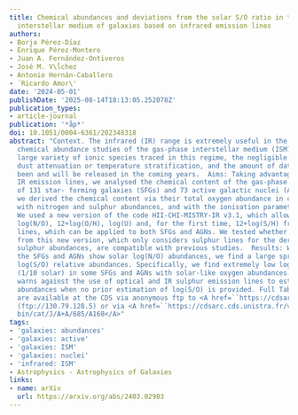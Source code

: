 ```yaml
---
title: Chemical abundances and deviations from the solar S/O ratio in the gas-phase
  interstellar medium of galaxies based on infrared emission lines
authors:
- Borja Pérez-Dı́az
- Enrique Pérez-Montero
- Juan A. Fernández-Ontiveros
- José M. V\ĺchez
- Antonio Hernán-Caballero
- ́ Ricardo Amor\'
date: '2024-05-01'
publishDate: '2025-08-14T18:13:05.252078Z'
publication_types:
- article-journal
publication: '*åp*'
doi: 10.1051/0004-6361/202348318
abstract: "Context. The infrared (IR) range is extremely useful in the context of
  chemical abundance studies of the gas-phase interstellar medium (ISM) due to the
  large variety of ionic species traced in this regime, the negligible effects from
  dust attenuation or temperature stratification, and the amount of data that has
  been and will be released in the coming years.  Aims: Taking advantage of available
  IR emission lines, we analysed the chemical content of the gas-phase ISM in a sample
  of 131 star- forming galaxies (SFGs) and 73 active galactic nuclei (AGNs). In particular,
  we derived the chemical content via their total oxygen abundance in combination
  with nitrogen and sulphur abundances, and with the ionisation parameter.  Methods:
  We used a new version of the code HII-CHI-MISTRY-IR v3.1, which allowed us to estimate
  log(N/O), 12+log(O/H), log(U) and, for the first time, 12+log(S/H) from IR emission
  lines, which can be applied to both SFGs and AGNs. We tested whether the estimates
  from this new version, which only considers sulphur lines for the derivation of
  sulphur abundances, are compatible with previous studies.  Results: While most of
  the SFGs and AGNs show solar log(N/O) abundances, we find a large spread in the
  log(S/O) relative abundances. Specifically, we find extremely low log(S/O) values
  (1/10 solar) in some SFGs and AGNs with solar-like oxygen abundances. This result
  warns against the use of optical and IR sulphur emission lines to estimate oxygen
  abundances when no prior estimation of log(S/O) is provided. Full Tables A.1-A.4
  are available at the CDS via anonymous ftp to <A href=``https://cdsarc.cds.unistra.fr''>cdsarc.cds.unistra.fr</A>
  (ftp://130.79.128.5) or via <A href=``https://cdsarc.cds.unistra.fr/viz- bin/cat/J/A+A/685/A168''>https://cdsarc.cds.unistra.fr/viz-
  bin/cat/J/A+A/685/A168</A>"
tags:
- 'galaxies: abundances'
- 'galaxies: active'
- 'galaxies: ISM'
- 'galaxies: nuclei'
- 'infrared: ISM'
- Astrophysics - Astrophysics of Galaxies
links:
- name: arXiv
  url: https://arxiv.org/abs/2403.02903
---
```

